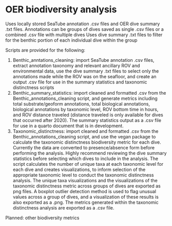 # OER biodiversity analysis
Uses locally stored SeaTube annotation .csv files and OER dive summary .txt files. Annotations can be groups of dives saved as single .csv files or a combined .csv file with multiple dives
Uses dive summary .txt files to filter for the benthic portion of each individual dive within the group

Scripts are provided for the following: 
1. Benthic_anntations_cleaning: import SeaTube annotation .csv files, extract annotation taxonomy and relevant ancillary ROV and environmental data, use the dive summary .txt files to select only the annotations made while the ROV was on the seafloor, and create an output .csv file for use in the summary statistics and taxonomic distinctness scripts
2. Benthic_summary_statistics: import cleaned and formatted .csv from the Benthic_annotations_cleaning script, and generate metrics including total substrate/geoform annotations, total biological annotations, biological annotations by taxonomic level, ROV bottom time in hours, and ROV distance traveled (distance traveled is only available for dives that occurred after 2020). The summary statistics output as a .csv file for use in a quarto document that is in development.
3. Taxonomic_distinctness: import cleaned and formatted .csv from the Benthic_annotations_cleaning script, and use the vegan package to calculate the taxonomic distinctness biodiversity metric for each dive. Currently the data are converted to presence/absence form before performing the analysis. Highly recommend reviewing the dive summary statistics before selecting which dives to include in the analysis. The script calculates the number of unique taxa at each taxonomic level for each dive and creates visualizations, to inform selection of the appropriate taxonomic level to conduct the taxonomic distinctness analysis. The unique taxa visualizations and the visualizations of the taxonomic distinctness metric across groups of dives are exported as png files. A boxplot outlier detection method is used to flag unusual values across a group of dives, and a visualization of these results is also exported as a .png. The metrics generated within the taxonomic distinctness analysis are exported as a .csv file.


Planned: other biodiversity metrics
